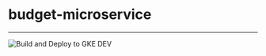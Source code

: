 # budget-microservice
---
![Build and Deploy to GKE DEV](https://github.com/blossom-io/budget-microservice/workflows/Build%20and%20Deploy%20to%20GKE%20DEV/badge.svg?branch=dev)
